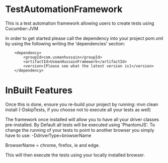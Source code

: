 # TestAutomationFramework
This is a test automation framework allowing users to create tests using Cucumber-JVM

In order to get started please call the dependency into your project pom.xml by using the following writing the 'dependencies' section:

        <dependency>
            <groupId>com.usmanhussain</groupId>
            <artifactId>UsmanHussainFramework</artifactId>
            <version>[Please see what the latest version is]</version>
        </dependency>

# InBuilt Features
Once this is done, ensure you re-build your project by running:
mvn clean install (-DskipTests, if you choose not to execute all your tests as well)

The framework once installed will allow you to have all your driver classes pre-installed. By Default all tests will be executed using 'PhantomJS'.
To change the running of your tests to point to another browser you simply have to use:
-DdriverType=browserName

BrowserName = chrome, firefox, ie and edge.

This will then execute the tests using your locally installed browser.

